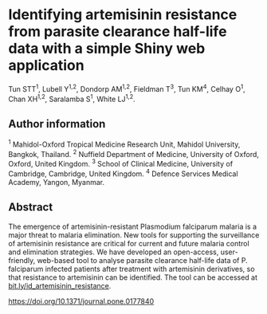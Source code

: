 # Identifying artemisinin resistance from parasite clearance half-life data with a simple Shiny web application
Tun STT<sup>1</sup>, Lubell Y<sup>1,2</sup>, Dondorp AM<sup>1,2</sup>, Fieldman T<sup>3</sup>, Tun KM<sup>4</sup>, Celhay O<sup>1</sup>, Chan XH<sup>1,2</sup>, Saralamba S<sup>1</sup>, White LJ<sup>1,2</sup>.

## Author information

<sup>1</sup> Mahidol-Oxford Tropical Medicine Research Unit, Mahidol University, Bangkok, Thailand.
<sup>2</sup> Nuffield Department of Medicine, University of Oxford, Oxford, United Kingdom.
<sup>3</sup> School of Clinical Medicine, University of Cambridge, Cambridge, United Kingdom.
<sup>4</sup> Defence Services Medical Academy, Yangon, Myanmar.

## Abstract

The emergence of artemisinin-resistant Plasmodium falciparum malaria is a major threat to malaria elimination. New tools for supporting the surveillance of artemisinin resistance are critical for current and future malaria control and elimination strategies. We have developed an open-access, user-friendly, web-based tool to analyse parasite clearance half-life data of P. falciparum infected patients after treatment with artemisinin derivatives, so that resistance to artemisinin can be identified. The tool can be accessed at [bit.ly/id_artemisinin_resistance](http://bit.ly/id_artemisinin_resistance).

https://doi.org/10.1371/journal.pone.0177840
